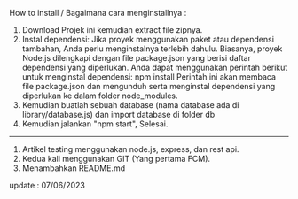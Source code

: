 How to install / Bagaimana cara menginstallnya :
1. Download Projek ini kemudian extract file zipnya.
2. Instal dependensi: Jika proyek menggunakan paket atau dependensi tambahan, Anda perlu menginstalnya terlebih dahulu. Biasanya, proyek Node.js dilengkapi dengan file package.json yang berisi daftar dependensi yang diperlukan. Anda dapat menggunakan perintah berikut untuk menginstal dependensi:
npm install
Perintah ini akan membaca file package.json dan mengunduh serta menginstal dependensi yang diperlukan ke dalam folder node_modules.
3. Kemudian buatlah sebuah database (nama database ada di library/database.js) dan import database di folder db
4. Kemudian jalankan "npm start", Selesai.

--------------------------------------------

1. Artikel testing menggunakan node.js, express, dan rest api.
2. Kedua kali menggunakan GIT (Yang pertama FCM).
3. Menambahkan README.md

update : 07/06/2023
